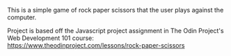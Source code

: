 This is a simple game of rock paper scissors that the user plays against the computer. 

Project is based off the Javascript project assignment in The Odin Project's Web Development 101 course:
https://www.theodinproject.com/lessons/rock-paper-scissors